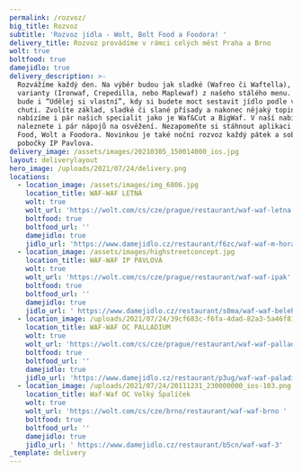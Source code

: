 ```yaml
---
permalink: /rozvoz/
big_title: Rozvoz
subtitle: 'Rozvoz jídla - Wolt, Bolt Food a Foodora! '
delivery_title: Rozvoz provádíme v rámci celých měst Praha a Brno
wolt: true
boltfood: true
damejidlo: true
delivery_description: >-
  Rozvážíme každý den. Na výběr budou jak sladké (Wafreo či Waftella), tak slané
  varianty (Ironwaf, Crepedilla, nebo Maplewaf) z našeho stálého menu. Součástí
  bude i “Udělej si vlastní”, kdy si budete moct sestavit jídlo podle vaši
  chuti. Zvolíte základ, sladké či slané přísady a nakonec nějaký toping. Dále
  nabízíme i pár našich specialit jako je Waf&Cut a BigWaf. V naší nabídce
  naleznete i pár nápojů na osvěžení. Nezapomeňte si stáhnout aplikaci Bolt
  Food, Wolt a Foodora. Novinkou je také noční rozvoz každý pátek a sobotu z
  pobočky IP Pavlova. 
delivery_image: /assets/images/20210305_150014000_ios.jpg
layout: deliverylayout
hero_image: /uploads/2021/07/24/delivery.png
locations:
  - location_image: /assets/images/img_6806.jpg
    location_title: WAF-WAF LETNÁ
    wolt: true
    wolt_url: 'https://wolt.com/cs/cze/prague/restaurant/waf-waf-letna'
    boltfood: true
    boltfood_url: ''
    damejidlo: true
    jidlo_url: 'https://www.damejidlo.cz/restaurant/f6zc/waf-waf-m-horakove'
  - location_image: /assets/images/highstreetconcept.jpg
    location_title: WAF-WAF IP PAVLOVA
    wolt: true
    wolt_url: 'https://wolt.com/cs/cze/prague/restaurant/waf-waf-ipak'
    boltfood: true
    boltfood_url: ''
    damejidlo: true
    jidlo_url: ' https://www.damejidlo.cz/restaurant/s0ma/waf-waf-belehradska'
  - location_image: /uploads/2021/07/24/39cf683c-f6fa-4dad-82a3-5a46f81afdf8.png
    location_title: WAF-WAF OC PALLADIUM
    wolt: true
    wolt_url: 'https://wolt.com/cs/cze/prague/restaurant/waf-waf-palladium'
    boltfood: true
    boltfood_url: ''
    damejidlo: true
    jidlo_url: 'https://www.damejidlo.cz/restaurant/p3ug/waf-waf-paladium'
  - location_image: /uploads/2021/07/24/20111231_230000000_ios-103.png
    location_title: Waf-Waf OC Velký Špalíček
    wolt: true
    wolt_url: 'https://wolt.com/cs/cze/brno/restaurant/waf-waf-brno '
    boltfood: true
    boltfood_url: ''
    damejidlo: true
    jidlo_url: ' https://www.damejidlo.cz/restaurant/b5cn/waf-waf-3'
_template: delivery
---
```



